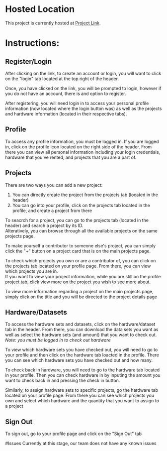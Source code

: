 # Hosted Location

This project is currently hosted at [Project Link](https://thawing-stream-84291.herokuapp.com/).

# Instructions:

## Register/Login
After clicking on the link, to create an account or login, you will want to click on the "login" tab located at the top right of the header.

Once, you have clicked on the link, you will be prompted to login, however if you do not have an account, there is and option to register.

After registering, you will need login in to access your personal profile information (now located where the login button was) as well as the projects and hardware information (located in their respective tabs). 

## Profile
To access any profile information, you must be logged in. If you are logged in, click on the profile icon located on the right side of the header. From there you can view all personal information including your login credentials, hardware that you've rented, and projects that you are a part of.

## Projects
There are two ways you can add a new project:
1. You can directly create the project from the projects tab (located in the header)
2. You can go into your profile, click on the projects tab located in the profile, and create a project from there

To seacrch for a project, you can go to the projects tab (located in the header) and search a project by its ID.\
Alteratively, you can browse through all the available projects on the same projects page.

To make yourself a contributor to someone else's project, you can simply click the "+" button on a project card that is on the main projects page.

To check which projects you own or are a contributor of, you can click on the projects tab located on your profile page. From there, you can view which projects you are in.\
If you want to view your project information, while you are still on the profile project tab, click view more on the project you wish to see more about.

To view more information regarding a project on the main projects page, simply click on the title and you will be directed to the project details page

## Hardware/Datasets
To access the hardware sets and datasets, click on the hardware/dataset tab in the header. From there, you can download the data sets you want as well as select the hardware sets (and amount) that you want to check out. *Note: you must be logged in to check out hardware*

To view which hardware sets you have checked out, you will need to go to your profile and then click on the hardware tab loacted in the profile. There you can see which hardware sets you have checked out and how many.

To check back in hardware, you will need to go to the hardware tab located in your profile. Then you can check hardware in by inputing the amount you want to check back in and pressing the check in button.

Similarly, to assign hardware sets to specific projects, go the hardware tab located on your profile page. From there you can see which projects you own and select which hardware and the quantity that you want to assign to a project

## Sign Out
To sign out, go to your profile page and click on the "Sign Out" tab

#Issues
Currently at this stage, our team does not have any known issues
